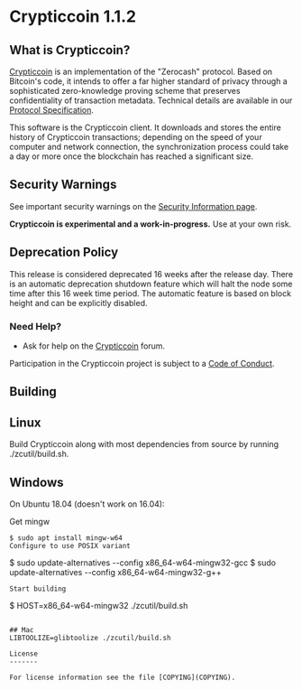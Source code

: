 Crypticcoin 1.1.2
=============

What is Crypticcoin?
--------------

[Crypticcoin](https://crypticcoin.io/) is an implementation of the "Zerocash" protocol.
Based on Bitcoin's code, it intends to offer a far higher standard of privacy
through a sophisticated zero-knowledge proving scheme that preserves
confidentiality of transaction metadata. Technical details are available
in our [Protocol Specification](https://github.com/zcash/zips/raw/master/protocol/protocol.pdf).

This software is the Crypticcoin client. It downloads and stores the entire history
of Crypticcoin transactions; depending on the speed of your computer and network
connection, the synchronization process could take a day or more once the
blockchain has reached a significant size.

Security Warnings
-----------------

See important security warnings on the
[Security Information page](https://crypticcoin.io/support/security/).

**Crypticcoin is experimental and a work-in-progress.** Use at your own risk.

Deprecation Policy
------------------

This release is considered deprecated 16 weeks after the release day. There
is an automatic deprecation shutdown feature which will halt the node some
time after this 16 week time period. The automatic feature is based on block
height and can be explicitly disabled.


### Need Help?

* Ask for help on the [Crypticcoin](https://forum.crypticcoin.io/) forum.

Participation in the Crypticcoin project is subject to a
[Code of Conduct](code_of_conduct.md).

Building
--------

## Linux
Build Crypticcoin along with most dependencies from source by running
./zcutil/build.sh.

## Windows
On Ubuntu 18.04 (doesn't work on 16.04):

Get mingw
```
$ sudo apt install mingw-w64
Configure to use POSIX variant
```
$ sudo update-alternatives --config x86_64-w64-mingw32-gcc
$ sudo update-alternatives --config x86_64-w64-mingw32-g++
```
Start building
```
$ HOST=x86_64-w64-mingw32 ./zcutil/build.sh
```

## Mac
LIBTOOLIZE=glibtoolize ./zcutil/build.sh

License
-------

For license information see the file [COPYING](COPYING).
